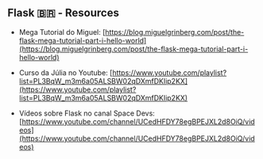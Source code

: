 ## Flask 🇧🇷 - Resources


- Mega Tutorial do Miguel:
[https://blog.miguelgrinberg.com/post/the-flask-mega-tutorial-part-i-hello-world](https://blog.miguelgrinberg.com/post/the-flask-mega-tutorial-part-i-hello-world)

- Curso da Júlia no Youtube:
[https://www.youtube.com/playlist?list=PL3BqW_m3m6a05ALSBW02qDXmfDKIip2KX](https://www.youtube.com/playlist?list=PL3BqW_m3m6a05ALSBW02qDXmfDKIip2KX)

- Vídeos sobre Flask no canal Space Devs:
[https://www.youtube.com/channel/UCedHFDY78egBPEJXL2d8OiQ/videos](https://www.youtube.com/channel/UCedHFDY78egBPEJXL2d8OiQ/videos)
